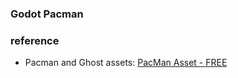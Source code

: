 ### Godot Pacman


### reference

- Pacman and Ghost assets: [PacMan Asset - FREE](https://vladpenn.itch.io/pacman)